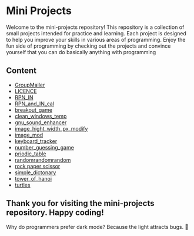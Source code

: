 # Mini Projects
Welcome to the mini-projects repository! This repository is a collection of small projects intended for practice and learning. Each project is designed to help you improve your skills in various areas of programming. Enjoy the fun side of programming by checking out the projects and convince yourself that you can do basically anything with programming

## Content
- [GroupMailer](https://github.com/mursalatul/mini-projects//tree/master/GroupMailer)
- [LICENCE](https://github.com/mursalatul/mini-projects//tree/master/LICENCE)
- [RPN_IN](https://github.com/mursalatul/mini-projects//tree/master/RPN_IN)
- [RPN_and_IN_cal](https://github.com/mursalatul/mini-projects//tree/master/RPN_and_IN_cal)
- [breakout_game](https://github.com/mursalatul/mini-projects//tree/master/breakout_game)
- [clean_windows_temp](https://github.com/mursalatul/mini-projects//tree/master/clean_windows_temp)
- [gnu_sound_enhancer](https://github.com/mursalatul/mini-projects//tree/master/gnu_sound_enhancer)
- [image_hight_width_px_modify](https://github.com/mursalatul/mini-projects//tree/master/image_hight_width_px_modify)
- [image_mod](https://github.com/mursalatul/mini-projects//tree/master/image_mod)
- [keyboard_tracker](https://github.com/mursalatul/mini-projects//tree/master/keyboard_tracker)
- [number_guessing_game](https://github.com/mursalatul/mini-projects//tree/master/number_guessing_game)
- [priodic_table](https://github.com/mursalatul/mini-projects//tree/master/priodic_table)
- [randomrandomrandom](https://github.com/mursalatul/mini-projects//tree/master/randomrandomrandom)
- [rock paper scissor](https://github.com/mursalatul/mini-projects//tree/master/rock%20paper%20scissor)
- [simple_dictonary](https://github.com/mursalatul/mini-projects//tree/master/simple_dictonary)
- [tower_of_hanoi](https://github.com/mursalatul/mini-projects//tree/master/tower_of_hanoi)
- [turtles](https://github.com/mursalatul/mini-projects//tree/master/turtles)
## Thank you for visiting the mini-projects repository. Happy coding!
Why do programmers prefer dark mode? Because the light attracts bugs. 🐛
